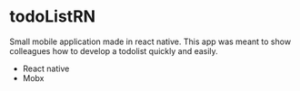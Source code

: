# todoListRN

Small mobile application made in react native. 
This app was meant to show colleagues how to develop a todolist quickly and easily.

* React native
* Mobx 
